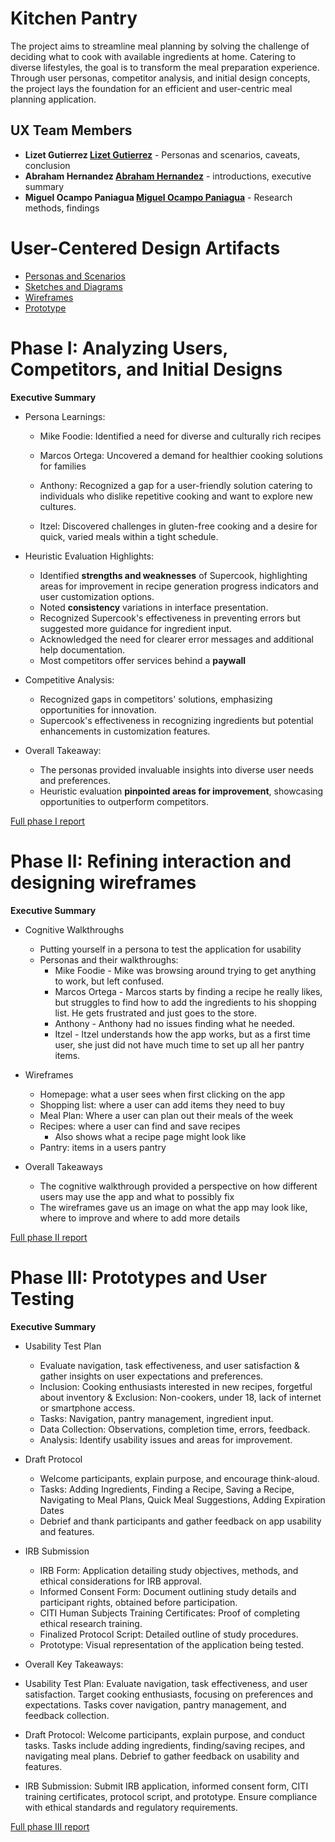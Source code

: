 # Kitchen Pantry

The project aims to streamline meal planning by solving the challenge of deciding what to cook with available ingredients at home. Catering to diverse lifestyles, the goal is to transform the meal preparation experience. Through user personas, competitor analysis, and initial design concepts, the project lays the foundation for an efficient and user-centric meal planning application.

## UX Team Members

* **Lizet Gutierrez [Lizet Gutierrez](https://github.com/lizetg)** - Personas and scenarios, caveats, conclusion
* **Abraham Hernandez [Abraham Hernandez](https://github.com/AbramHernandez)** - introductions, executive summary
* **Miguel Ocampo Paniagua [Miguel Ocampo Paniagua](https://github.com/Miguel9088)** - Research methods, findings

# User-Centered Design Artifacts
 
* [Personas and Scenarios](personas/)
* [Sketches and Diagrams](sketches/)
* [Wireframes](wireframes/)
* [Prototype](https://www.youtube.com/watch?v=Z1lJIoeKL8o)

# Phase I: Analyzing Users, Competitors, and Initial Designs

**Executive Summary**

* Persona Learnings:

  * Mike Foodie: Identified a need for diverse and culturally rich recipes

  * Marcos Ortega: Uncovered a demand for healthier cooking solutions for families

  * Anthony: Recognized a gap for a user-friendly solution catering to individuals who dislike repetitive cooking and want to explore new cultures.

  * Itzel: Discovered challenges in gluten-free cooking and a desire for quick, varied meals within a tight schedule.

* Heuristic Evaluation Highlights:

  * Identified **strengths and weaknesses** of Supercook, highlighting areas for improvement in recipe generation progress indicators and user customization options.
  * Noted **consistency** variations in interface presentation.
  * Recognized Supercook's effectiveness in preventing errors but suggested more guidance for ingredient input.
  * Acknowledged the need for clearer error messages and additional help documentation.
  * Most competitors offer services behind a **paywall**

* Competitive Analysis:

  * Recognized gaps in competitors' solutions, emphasizing opportunities for innovation.
  * Supercook's effectiveness in recognizing ingredients but potential enhancements in customization features.

* Overall Takeaway:
  
  * The personas provided invaluable insights into diverse user needs and preferences.
  * Heuristic evaluation **pinpointed areas for improvement**, showcasing opportunities to outperform competitors. 

[Full phase I report](phaseI/)

# Phase II: Refining interaction and designing wireframes

**Executive Summary**

* Cognitive Walkthroughs
  * Putting yourself in a persona to test the application for usability
  * Personas and their walkthroughs:
     * Mike Foodie - Mike was browsing around trying to get anything to work, but left confused.
     * Marcos Ortega - Marcos starts by finding a recipe he really likes, but struggles to find how to add the ingredients to his shopping list. He gets frustrated and just goes to the store.
     * Anthony - Anthony had no issues finding what he needed.
     * Itzel - Itzel understands how the app works, but as a first time user, she just did not have much time to set up all her pantry items.
       
* Wireframes
   * Homepage: what a user sees when first clicking on the app
   * Shopping list: where a user can add items they need to buy
   * Meal Plan: Where a user can plan out their meals of the week
   * Recipes: where a user can find and save recipes
     * Also shows what a recipe page might look like
   * Pantry: items in a users pantry

* Overall Takeaways
   * The cognitive walkthrough provided a perspective on how different users may use the app and what to possibly fix
   * The wireframes gave us an image on what the app may look like, where to improve and where to add more details

[Full phase II report](phaseII/)

# Phase III: Prototypes and User Testing

**Executive Summary**
* Usability Test Plan
  * Evaluate navigation, task effectiveness, and user satisfaction & gather insights on user expectations and preferences.
  * Inclusion: Cooking enthusiasts interested in new recipes, forgetful about inventory & Exclusion: Non-cookers, under 18, lack of internet or smartphone access.
  * Tasks: Navigation, pantry management, ingredient input.
  * Data Collection: Observations, completion time, errors, feedback.
  * Analysis: Identify usability issues and areas for improvement.
    
* Draft Protocol
  * Welcome participants, explain purpose, and encourage think-aloud.
  * Tasks: Adding Ingredients, Finding a Recipe, Saving a Recipe, Navigating to Meal Plans, Quick Meal Suggestions, Adding Expiration Dates
  * Debrief and thank participants and gather feedback on app usability and features.
    
* IRB Submission
  * IRB Form: Application detailing study objectives, methods, and ethical considerations for IRB approval.
  * Informed Consent Form: Document outlining study details and participant rights, obtained before participation.
  * CITI Human Subjects Training Certificates: Proof of completing ethical research training.
  * Finalized Protocol Script: Detailed outline of study procedures.
  * Prototype: Visual representation of the application being tested.
 
 * Overall Key Takeaways:
 * Usability Test Plan: Evaluate navigation, task effectiveness, and user satisfaction. Target cooking enthusiasts, focusing on preferences and expectations. Tasks cover navigation, pantry management, and feedback collection.
 * Draft Protocol: Welcome participants, explain purpose, and conduct tasks. Tasks include adding ingredients, finding/saving recipes, and navigating meal plans. Debrief to gather feedback on usability and features.
 * IRB Submission: Submit IRB application, informed consent form, CITI training certificates, protocol script, and prototype. Ensure compliance with ethical standards and regulatory requirements.

[Full phase III report](phaseIII/)
